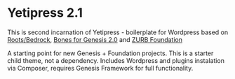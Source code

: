 Yetipress 2.1
==============

This is second incarnation of Yetipress - boilerplate for Wordpress based on [Roots/Bedrock](https://github.com/roots/bedrock), [Bones for Genesis 2.0](https://github.com/cdukes/bones-for-genesis-2-0) and [ZURB Foundation](https://github.com/zurb/foundation-sites)

A starting point for new Genesis + Foundation projects. This is a starter child theme, not a dependency. Includes Wordpress and plugins instalation via Composer, requires Genesis Framework for full functionality. 


